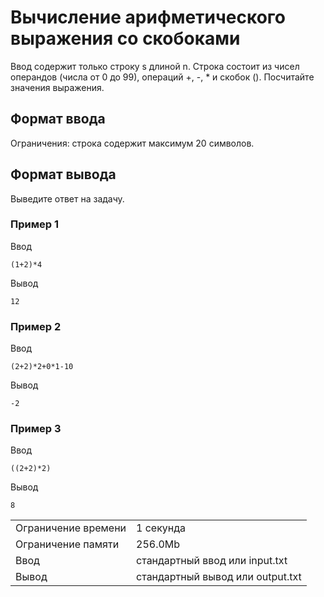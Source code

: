 # Вычисление арифметического выражения со скобоками

Ввод содержит только строку s длиной n. Строка состоит из чисел операндов (числа от 0 до 99), операций +, -, \* и скобок (). Посчитайте значения выражения.

## Формат ввода

Ограничения: строка содержит максимум 20 символов.

## Формат вывода

Выведите ответ на задачу.

### Пример 1

Ввод

    (1+2)*4
    

Вывод

    12
    

### Пример 2

Ввод

    (2+2)*2+0*1-10
    

Вывод

    -2
    

### Пример 3

Ввод

    ((2+2)*2)
    

Вывод

    8
    

<table>
 <tr class="time-limit">
    <td class="property-title">Ограничение времени</td>
    <td>1&nbsp;секунда</td>
 </tr>
 <tr class="memory-limit">
    <td class="property-title">Ограничение памяти</td>
    <td>256.0Mb</td>
 </tr>
 <tr class="input-file">
    <td class="property-title">Ввод</td>
    <td colspan="1">стандартный ввод или input.txt</td>
 </tr>
 <tr class="output-file">
    <td class="property-title">Вывод</td>
    <td colspan="1">стандартный вывод или output.txt</td>
 </tr>
</table>
